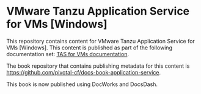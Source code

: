 # VMware Tanzu Application Service for VMs [Windows]
This repository contains content for VMware Tanzu Application Service for VMs [Windows]. This content is published as part of the following documentation set: [TAS for VMs documentation](https://docs.vmware.com/en/VMware-Tanzu-Application-Service/3.0/tas-for-vms/concepts-overview.html).

The book repository that contains publishing metadata for this content is https://github.com/pivotal-cf/docs-book-application-service.

This book is now published using DocWorks and DocsDash.
